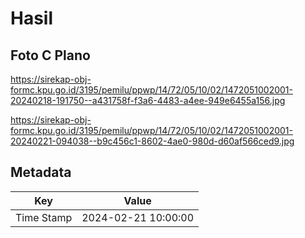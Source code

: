 # Hasil

## Foto C Plano

https://sirekap-obj-formc.kpu.go.id/3195/pemilu/ppwp/14/72/05/10/02/1472051002001-20240218-191750--a431758f-f3a6-4483-a4ee-949e6455a156.jpg

https://sirekap-obj-formc.kpu.go.id/3195/pemilu/ppwp/14/72/05/10/02/1472051002001-20240221-094038--b9c456c1-8602-4ae0-980d-d60af566ced9.jpg


## Metadata

| Key        | Value               |
| ---------- | ------------------- |
| Time Stamp | 2024-02-21 10:00:00 |



